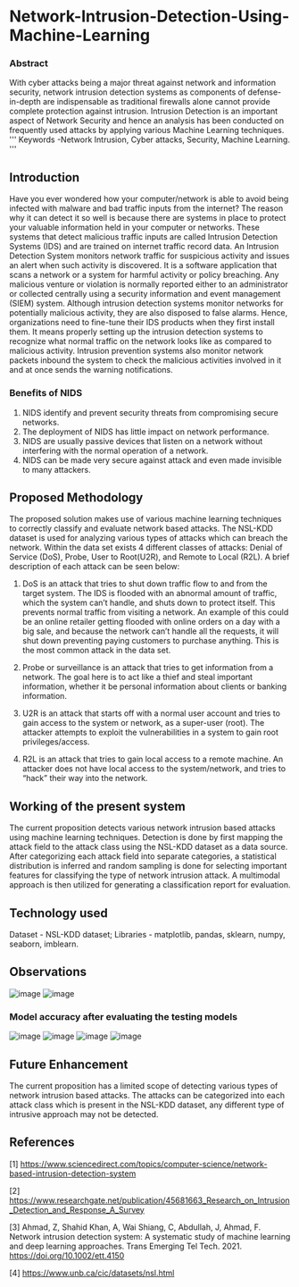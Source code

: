 # Network-Intrusion-Detection-Using-Machine-Learning

### Abstract 
With cyber attacks being a major threat against network and information security, network intrusion detection systems as components of defense-in-depth are indispensable as traditional firewalls alone cannot provide complete protection against intrusion. Intrusion Detection is an important aspect of Network Security and hence an analysis has been conducted on frequently used attacks by applying various Machine Learning techniques. 
''' Keywords -Network Intrusion, Cyber attacks, Security, Machine Learning. '''

## Introduction 
Have you ever wondered how your computer/network is able to avoid being infected with malware and bad traffic inputs from the internet? The reason why it can detect it so well is because there are systems in place to protect your valuable information held in your computer or networks. These systems that detect malicious traffic inputs are called Intrusion Detection Systems (IDS) and are trained on internet traffic record data.
An Intrusion Detection System monitors network traffic for suspicious activity and issues an alert when such activity is discovered. It is a software application that scans a network or a system for harmful activity or policy breaching. Any malicious venture or violation is normally reported either to an administrator or collected centrally using a security information and event management (SIEM) system. 
Although intrusion detection systems monitor networks for potentially malicious activity, they are also disposed to false alarms. Hence, organizations need to fine-tune their IDS products when they first install them. It means properly setting up the intrusion detection systems to recognize what normal traffic on the network looks like as compared to malicious activity.
Intrusion prevention systems also monitor network packets inbound the system to check the malicious activities involved in it and at once sends the warning notifications.

### Benefits of NIDS
1. NIDS identify and prevent security threats from compromising secure networks.
2. The deployment of NIDS has little impact on network performance. 
3. NIDS are usually passive devices that listen on a network without interfering with the normal operation of a network.
4. NIDS can be made very secure against attack and even made invisible to many attackers.

## Proposed Methodology

The proposed solution makes use of various machine learning techniques to correctly classify and evaluate network based attacks. The NSL-KDD dataset is used for analyzing various types of attacks which can breach the network. Within the data set exists 4 different classes of attacks: 
Denial of Service (DoS), Probe, User to Root(U2R), and Remote to Local (R2L). A brief description of each attack can be seen below:

1. DoS is an attack that tries to shut down traffic flow to and from the target system. The IDS is flooded with an abnormal amount of traffic, which the system can’t handle, and shuts down to protect itself. This prevents normal traffic from visiting a network. An example of this could be an online retailer getting flooded with online orders on a day with a big sale, and because the network can’t handle all the requests, it will shut down preventing paying customers to purchase anything. This is the most common attack in the data set.

2. Probe or surveillance is an attack that tries to get information from a network. The goal here is to act like a thief and steal important information, whether it be personal information about clients or banking information.

3. U2R is an attack that starts off with a normal user account and tries to gain access to the system or network, as a super-user (root). The attacker attempts to exploit the vulnerabilities in a system to gain root privileges/access.

4. R2L is an attack that tries to gain local access to a remote machine. An attacker does not have local access to the system/network, and tries to “hack” their way into the network.

## Working of the present system

The current proposition detects various network intrusion based attacks using machine learning techniques. Detection is done by first mapping the attack field to the attack class using the NSL-KDD dataset as a data source. After categorizing each attack field into separate categories, a statistical distribution is inferred and random sampling is done for selecting important features for classifying the type of network intrusion attack. A multimodal approach is then utilized for generating a classification report for evaluation. 

## Technology used

Dataset - NSL-KDD dataset; 
Libraries - matplotlib, pandas, sklearn, numpy, seaborn, imblearn.

## Observations

![image](https://user-images.githubusercontent.com/79298507/134902123-e6bc1108-83cd-4f7d-8d93-cb68708da1d6.png)
![image](https://user-images.githubusercontent.com/79298507/134902242-6c3f5fb5-18e6-48ff-804d-312f15a97deb.png)

### Model accuracy after evaluating the testing models

![image](https://user-images.githubusercontent.com/79298507/134902854-428bb330-edef-4f78-859f-a1e58d2de5aa.png)
![image](https://user-images.githubusercontent.com/79298507/134902905-8dae6551-a201-4bcc-80f2-784ea58509be.png)
![image](https://user-images.githubusercontent.com/79298507/134902956-f6dfda35-a1ed-4191-8299-b1436a30a2da.png)
![image](https://user-images.githubusercontent.com/79298507/134903032-cf142028-6d24-4137-a4a1-4a7b308f4b4a.png)

## Future Enhancement

The current proposition has a limited scope of detecting various types of network intrusion based attacks. The attacks can be categorized into each attack class which is present in the NSL-KDD dataset, any different type of intrusive approach may not be detected. 

## References

[1] https://www.sciencedirect.com/topics/computer-science/network-based-intrusion-detection-system

[2] https://www.researchgate.net/publication/45681663_Research_on_Intrusion_Detection_and_Response_A_Survey

[3] Ahmad, Z, Shahid Khan, A, Wai Shiang, C, Abdullah, J, Ahmad, F. Network intrusion detection system: A systematic study of machine learning and deep learning approaches. Trans Emerging Tel Tech. 2021. https://doi.org/10.1002/ett.4150

[4] https://www.unb.ca/cic/datasets/nsl.html





